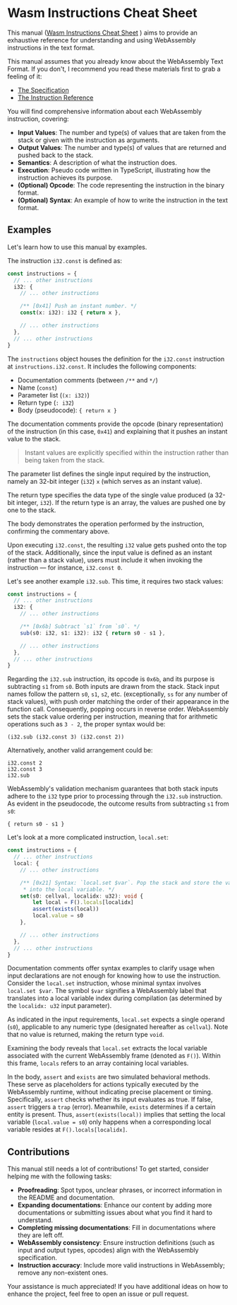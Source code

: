 # Wasm Instructions Cheat Sheet

This manual ([Wasm Instructions Cheat Sheet](./wasm-instructions-cheat-sheet.ts)
) aims to provide an exhaustive reference for understanding and using 
WebAssembly instructions in the text format.

This manual assumes that you already know about the WebAssembly Text Format. If
you don't, I recommend you read these materials first to grab a feeling of it:

- [The Specification](https://webassembly.github.io/spec/core/text/index.html)
- [The Instruction Reference](https://developer.mozilla.org/en-US/docs/WebAssembly/Reference)

You will find comprehensive information about each WebAssembly instruction,
covering:

- **Input Values**: The number and type(s) of values that are taken from the
  stack or given with the instruction as arguments.
- **Output Values**: The number and type(s) of values that are returned and
  pushed back to the stack.
- **Semantics**: A description of what the instruction does.
- **Execution**: Pseudo code written in TypeScript, illustrating how the
  instruction achieves its purpose.
- **(Optional) Opcode**: The code representing the instruction in the binary
  format.
- **(Optional) Syntax**: An example of how to write the instruction in the text
  format.

## Examples

Let's learn how to use this manual by examples.

The instruction `i32.const` is defined as:

```typescript
const instructions = {
  // ... other instructions
  i32: {
    // ... other instructions

    /** [0x41] Push an instant number. */
    const(x: i32): i32 { return x },

    // ... other instructions
  },
  // ... other instructions
}
```

The `instructions` object houses the definition for the `i32.const` instruction
at `instructions.i32.const`. It includes the following components:

- Documentation comments (between `/**` and `*/`)
- Name (`const`)
- Parameter list (`(x: i32)`)
- Return type (`: i32`)
- Body (pseudocode): `{ return x }`

The documentation comments provide the opcode (binary representation) of the
instruction (in this case, `0x41`) and explaining that it pushes an instant
value to the stack.

> Instant values are explicitly specified within the instruction rather than
> being taken from the stack.

The parameter list defines the single input required by the instruction, namely
an 32-bit integer (`i32`) `x` (which serves as an instant value).

The return type specifies the data type of the single value produced (a 32-bit
integer, `i32`). If the return type is an array, the values are pushed one by
one to the stack.

The body demonstrates the operation performed by the instruction, confirming the
commentary above.

Upon executing `i32.const`, the resulting `i32` value gets pushed onto the top
of the stack. Additionally, since the input value is defined as an instant
(rather than a stack value), users must include it when invoking the instruction
— for instance, `i32.const 0`.



Let's see another example `i32.sub`. This time, it requires two stack values:

```typescript
const instructions = {
  // ... other instructions
  i32: {
    // ... other instructions

    /** [0x6b] Subtract `s1` from `s0`. */
    sub(s0: i32, s1: i32): i32 { return s0 - s1 },

    // ... other instructions
  },
  // ... other instructions
}
```

Regarding the `i32.sub` instruction, its opcode is `0x6b`, and its purpose is
subtracting `s1` from `s0`. Both inputs are drawn from the stack. Stack input
names follow the pattern `s0`, `s1`, `s2`, etc. (exceptionally, `ss` for any
number of stack values), with push order matching the order of their appearance
in the function call. Consequently, popping occurs in reverse order. WebAssembly
sets the stack value ordering per instruction, meaning that for arithmetic
operations such as `3 - 2`, the proper syntax would be:

`(i32.sub (i32.const 3) (i32.const 2))`

Alternatively, another valid arrangement could be:

```
i32.const 2
i32.const 3
i32.sub
```

WebAssembly's validation mechanism guarantees that both stack inputs adhere to
the `i32` type prior to processing through the `i32.sub` instruction. As evident
in the pseudocode, the outcome results from subtracting `s1` from `s0`:

`{ return s0 - s1 }`



Let's look at a more complicated instruction, `local.set`:

```typescript
const instructions = {
  // ... other instructions
  local: {
    // ... other instructions

    /** [0x21] Syntax: `local.set $var`. Pop the stack and store the value
     * into the local variable. */
    set(s0: cellval, localidx: u32): void {
        let local = F().locals[localidx]
        assert(exists(local))
        local.value = s0
    },

    // ... other instructions
  },
  // ... other instructions
}
```

Documentation comments offer syntax examples to clarify usage when input
declarations are not enough for knowing how to use the instruction. Consider the
`local.set` instruction, whose minimal syntax involves `local.set $var`. The
symbol `$var` signifies a WebAssembly label that translates into a local
variable index during compilation (as determined by the `localidx: u32` input
parameter).

As indicated in the input requirements, `local.set` expects a single operand
(`s0`), applicable to any numeric type (designated hereafter as `cellval`). Note
that no value is returned, making the return type `void`.

Examining the body reveals that `local.set` extracts the local variable
associated with the current WebAssembly frame (denoted as `F()`). Within this
frame, `locals` refers to an array containing local variables.

In the body, `assert` and `exists` are two simulated behavioral methods. These
serve as placeholders for actions typically executed by the WebAssembly runtime,
without indicating precise placement or timing. Specifically, `assert` checks
whether its input evaluates as true. If false, `assert` triggers a `trap`
(error). Meanwhile, `exists` determines if a certain entity is present. Thus,
`assert(exists(local))` implies that setting the local variable (`local.value =
s0`) only happens when a corresponding local variable resides at
`F().locals[localidx]`.

## Contributions

This manual still needs a lot of contributions! To get started, consider helping
me with the following tasks:

- **Proofreading**: Spot typos, unclear phrases, or incorrect information in the
  README and documentation.
- **Expanding documentations**: Enhance our content by adding more documentations
  or submitting issues about what you find it hard to understand.
- **Completing missing documentations**: Fill in documentations where they are
  left off.
- **WebAssembly consistency**: Ensure instruction definitions (such as input and
  output types, opcodes) align with the WebAssembly specification.
- **Instruction accuracy**: Include more valid instructions in WebAssembly;
  remove any non-existent ones.

Your assistance is much appreciated! If you have additional ideas on how to
enhance the project, feel free to open an issue or pull request.
